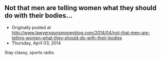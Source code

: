 ## Not that men are telling women what they should do with their bodies...

 * Originally posted at http://www.lawyersgunsmoneyblog.com/2014/04/not-that-men-are-telling-women-what-they-should-do-with-their-bodies
 * Thursday, April 03, 2014

Stay classy, sports radio.
